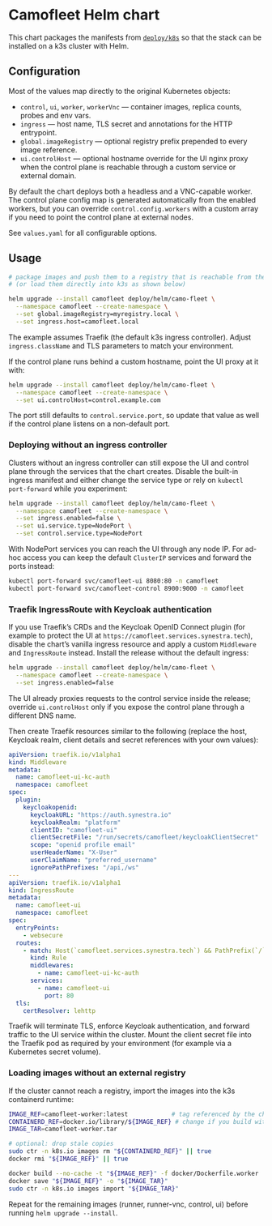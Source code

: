 # Camofleet Helm chart

This chart packages the manifests from [`deploy/k8s`](../k8s) so that the stack can be installed on a
k3s cluster with Helm.

## Configuration

Most of the values map directly to the original Kubernetes objects:

- `control`, `ui`, `worker`, `workerVnc` — container images, replica counts, probes and env vars.
- `ingress` — host name, TLS secret and annotations for the HTTP entrypoint.
- `global.imageRegistry` — optional registry prefix prepended to every image reference.
- `ui.controlHost` — optional hostname override for the UI nginx proxy when the control plane is
  reachable through a custom service or external domain.

By default the chart deploys both a headless and a VNC-capable worker. The control plane config map
is generated automatically from the enabled workers, but you can override `control.config.workers`
with a custom array if you need to point the control plane at external nodes.

See `values.yaml` for all configurable options.

## Usage

```sh
# package images and push them to a registry that is reachable from the cluster
# (or load them directly into k3s as shown below)

helm upgrade --install camofleet deploy/helm/camo-fleet \
  --namespace camofleet --create-namespace \
  --set global.imageRegistry=myregistry.local \
  --set ingress.host=camofleet.local
```

The example assumes Traefik (the default k3s ingress controller). Adjust `ingress.className` and
TLS parameters to match your environment.

If the control plane runs behind a custom hostname, point the UI proxy at it with:

```sh
helm upgrade --install camofleet deploy/helm/camo-fleet \
  --namespace camofleet --create-namespace \
  --set ui.controlHost=control.example.com
```

The port still defaults to `control.service.port`, so update that value as well if the control plane
listens on a non-default port.

### Deploying without an ingress controller

Clusters without an ingress controller can still expose the UI and control plane through the
services that the chart creates. Disable the built-in ingress manifest and either change the service
type or rely on `kubectl port-forward` while you experiment:

```sh
helm upgrade --install camofleet deploy/helm/camo-fleet \
  --namespace camofleet --create-namespace \
  --set ingress.enabled=false \
  --set ui.service.type=NodePort \
  --set control.service.type=NodePort
```

With NodePort services you can reach the UI through any node IP. For ad-hoc access you can keep the
default `ClusterIP` services and forward the ports instead:

```sh
kubectl port-forward svc/camofleet-ui 8080:80 -n camofleet
kubectl port-forward svc/camofleet-control 8900:9000 -n camofleet
```

### Traefik IngressRoute with Keycloak authentication

If you use Traefik’s CRDs and the Keycloak OpenID Connect plugin (for example to protect the UI at
`https://camofleet.services.synestra.tech`), disable the chart’s vanilla ingress resource and apply a
custom `Middleware` and `IngressRoute` instead. Install the release without the default ingress:

```sh
helm upgrade --install camofleet deploy/helm/camo-fleet \
  --namespace camofleet --create-namespace \
  --set ingress.enabled=false
```

The UI already proxies requests to the control service inside the release; override
`ui.controlHost` only if you expose the control plane through a different DNS name.

Then create Traefik resources similar to the following (replace the host, Keycloak realm, client
details and secret references with your own values):

```yaml
apiVersion: traefik.io/v1alpha1
kind: Middleware
metadata:
  name: camofleet-ui-kc-auth
  namespace: camofleet
spec:
  plugin:
    keycloakopenid:
      keycloakURL: "https://auth.synestra.io"
      keycloakRealm: "platform"
      clientID: "camofleet-ui"
      clientSecretFile: "/run/secrets/camofleet/keycloakClientSecret"
      scope: "openid profile email"
      userHeaderName: "X-User"
      userClaimName: "preferred_username"
      ignorePathPrefixes: "/api,/ws"
---
apiVersion: traefik.io/v1alpha1
kind: IngressRoute
metadata:
  name: camofleet-ui
  namespace: camofleet
spec:
  entryPoints:
    - websecure
  routes:
    - match: Host(`camofleet.services.synestra.tech`) && PathPrefix(`/`)
      kind: Rule
      middlewares:
        - name: camofleet-ui-kc-auth
      services:
        - name: camofleet-ui
          port: 80
  tls:
    certResolver: lehttp
```

Traefik will terminate TLS, enforce Keycloak authentication, and forward traffic to the UI service
within the cluster. Mount the client secret file into the Traefik pod as required by your
environment (for example via a Kubernetes secret volume).

### Loading images without an external registry

If the cluster cannot reach a registry, import the images into the k3s containerd runtime:

```sh
IMAGE_REF=camofleet-worker:latest            # tag referenced by the chart values
CONTAINERD_REF=docker.io/library/${IMAGE_REF} # change if you build with a custom registry prefix
IMAGE_TAR=camofleet-worker.tar

# optional: drop stale copies
sudo ctr -n k8s.io images rm "${CONTAINERD_REF}" || true
docker rmi "${IMAGE_REF}" || true

docker build --no-cache -t "${IMAGE_REF}" -f docker/Dockerfile.worker .
docker save "${IMAGE_REF}" -o "${IMAGE_TAR}"
sudo ctr -n k8s.io images import "${IMAGE_TAR}"
```

Repeat for the remaining images (runner, runner-vnc, control, ui) before running `helm upgrade --install`.
